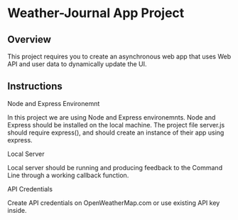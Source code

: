 # Weather-Journal App Project

## Overview
This project requires you to create an asynchronous web app that uses Web API and user data to dynamically update the UI. 

## Instructions
Node and Express Environemnt

In this project we are using Node and Express environemnts. Node and Express should be installed on the local machine. The project file server.js should require express(), and should create an instance of their app using express.

Local Server

Local server should be running and producing feedback to the Command Line through a working callback function.

API Credentials

Create API credentials on OpenWeatherMap.com or use existing API key inside.